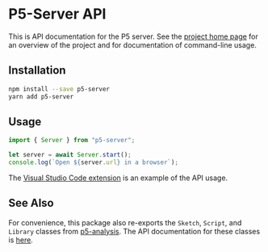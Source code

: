 # P5-Server API

This is API documentation for the P5 server. See the [project home
page](https://github.com/osteele/p5-server#readme) for an overview of the project
and for documentation of command-line usage.

## Installation

```sh
npm install --save p5-server
yarn add p5-server
```

## Usage

```js
import { Server } from "p5-server";

let server = await Server.start();
console.log(`Open ${server.url} in a browser`);
```

The [Visual Studio Code
extension](https://github.com/osteele/vscode-p5server#readme) is an example of
the API usage.

## See Also

For convenience, this package also re-exports the `Sketch`, `Script`, and
`Library` classes from [p5-analysis](https://www.npmjs.com/package/p5-analysis).
The API documentation for these classes is
[here](https://osteele.github.io/p5-server/p5-analysis/).
